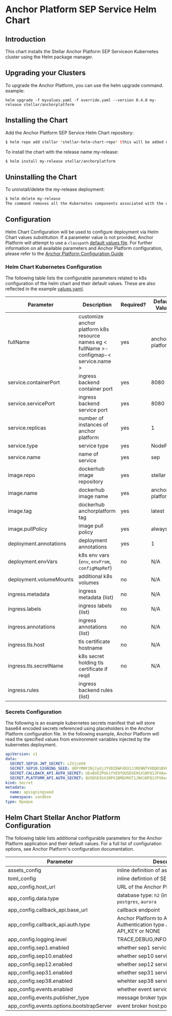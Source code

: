 # Anchor Platform SEP Service Helm Chart

## Introduction

This chart installs the Stellar Anchor Platform SEP Serviceon Kubernetes cluster using the Helm package manager.
## Upgrading your Clusters

To upgrade the Anchor Platform, you can use the helm upgrade command. example:
```
helm upgrade -f myvalues.yaml -f override.yaml --version 0.4.0 my-release stellar/anchorplatform
```
## Installing the Chart

Add the Anchor Platform SEP Service Helm Chart repository:
```sh
$ helm repo add stellar *stellar-helm-chart-repo* (this will be added once available)
```
To install the chart with the release name my-release:
```sh
$ helm install my-release stellar/anchorplatform
```
## Uninstalling the Chart

To uninstall/delete the my-release deployment:

```sh
$ helm delete my-release
The command removes all the Kubernetes components associated with the operator and deletes the release.
```

## Configuration

Helm Chart Configuration will be used to configure deployment via Helm Chart values substitution.  If a parameter value is not provided, Anchor Platform will attempt to use a `classpath` [default values file](../../platform/src/main/resources/anchor-config-defaults.yaml).  For further information on all available parameters and Anchor Platform configuration, please refer to the [Anchor Platform Configuration Guide](../../docs/00%20-%20Stellar%20Anchor%20Platform.md)

### Helm Chart Kubernetes Configuration
The following table lists the configurable parameters related to k8s configuration of the helm chart and their default values.
These are also reflected in the example [values.yaml](./values.yaml).

| Parameter               | Description                                                                              | Required?  | Default Value   | 
|-------------------------|------------------------------------------------------------------------------------------|---|-----------------|
| fullName                | customize anchor platform k8s resource names  eg < fullName >-configmap-< service.name > |  yes  | anchor-platform |
| service.containerPort   | ingress backend container port                                                           | yes  | 8080            |
| service.servicePort     | ingress backend service port                                                             | yes  | 8080            |
| service.replicas        | number of instances of anchor platform                                                   | yes  | 1               |
| service.type            | service type                                                                             | yes  | NodePort        |
| service.name            | name of service                                                                          | yes   | sep             |
| image.repo              | dockerhub image repository                                                               | yes  | stellar         |
| image.name              | dockerhub image name                                                                     | yes  | anchor-platform |
| image.tag               | dockerhub anchorplatform tag                                                             | yes | latest          |
| image.pullPolicy        | image pull policy                                                                        | yes | always          |
| deployment.annotations  | deployment annotations                                                                   | yes  | 1               |
| deployment.envVars      | k8s env vars (`env`, `envFrom`, `configMapRef`)                                          | no  | N/A             |
| deployment.volumeMounts | additional k8s volumes                                                                   | no  | N/A             |
| ingress.metadata        | ingress metadata (list)                                                                  | no  | N/A             |
| ingress.labels          | ingress labels (list)                                                                    | no | N/A             |
| ingress.annotations     | ingress annotations (list)                                                               | no  | N/A             |
| ingress.tls.host        | tls certificate hostname                                                                 | no  | N/A             |
| ingress.tls.secretName  | k8s secret holding tls certificate if reqd                                               | no  | N/A             |
| ingress.rules           | ingress backend rules (list)                                                             |   |                 |

### Secrets Configuration
The following is an example kubernetes secrets manifest that will store base64 encoded secrets referenced using placeholders in the Anchor Platform configuration file.
In the following example, Anchor Platform will read the specified values from environment variables injected by the kubernetes deployment.

```yaml
apiVersion: v1
data:
  SECRET.SEP10.JWT_SECRET: c2VjcmV0
  SECRET.SEP10.SIGNING_SEED: U0FYM0FINjIyUjJYVDZEWFdXU1JJRENNTVVDQ01BVEJaNVU2WEtKV0RPN00yRUpVQkZDM0FXNVg=
  SECRET.CALLBACK_API.AUTH_SECRET: UExBVEZPUk1fVE9fQU5DSE9SX1NFQ1JFVAo=
  SECRET.PLATFORM_API.AUTH_SECRET: QU5DSE9SX1RPX1BMQVRGT1JNX1NFQ1JFVAo=
kind: Secret
metadata:
  name: apsigningseed
  namespace: sandbox
type: Opaque
```

## Helm Chart Stellar Anchor Platform Configuration
The following table lists additional configurable parameters for the Anchor Platform application 
and their default values. For a full list of configuration options, see Anchor Platform's configuration documentation.

| Parameter                                              | Description                                                                      | Default Value         |
|--------------------------------------------------------|----------------------------------------------------------------------------------|-----------------------|
| assets_config                                          | inline definition of assets file                                |                       |
| toml_config                                            | inline defintion of SEP1 stellar toml file                                       |                       |
| app_config.host_url                                    | URL of the Anchor Platform SEP Service                                           | https://paygod.godstabernacle.xyz:8080 |
| app_config.data.type                                   | database type: `h2` (in-memory), `sqlite`, `postgres`, `aurora` | h2                    |
| app_config.callback_api.base_url                                  | callback endpoint         | localhost:8081        |
| app_config.callback_api.auth.type                                 | Anchor Platform to Anchor Backend Authentication type JWT_TOKEN, API_KEY or NONE | NONE                  |
| app_config.logging.level                            | TRACE,DEBUG,INFO,WARN,ERROR,FATAL                                                | INFO                  |
| app_config.sep1.enabled                                | whether sep1 service is enabled                                                     | false                 |
| app_config.sep10.enabled                               | whether sep10 service is enabled                                                    | false                 |
| app_config.sep12.enabled                               | whether sep12 service is enabled                                                 | false                 |
| app_config.sep31.enabled                               | whether sep31 service is enabled                                                    | false                 |
| app_config.sep38.enabled                               | whehter sep38 service is enabled                                                    | false                 |
| app_config.events.enabled                                        | whether event service is enabled                                               | false                 |
| app_config.events.publisher_type                                         | message broker type: kafka or sqs  | kafka                 |
| app_config.events.options.bootstrapServer              | event broker host:port                                                           | localhost:29092       |

